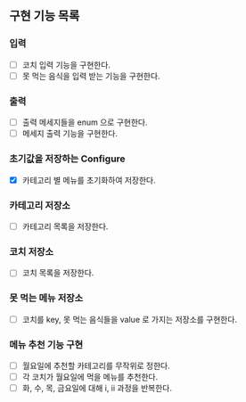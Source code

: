 ## 구현 기능 목록

### 입력
- [ ] 코치 입력 기능을 구현한다.
- [ ] 못 먹는 음식을 입력 받는 기능을 구현한다.

### 출력
- [ ] 출력 메세지들을 enum 으로 구현한다.
- [ ] 메세지 출력 기능을 구현한다.

### 초기값을 저장하는 Configure
- [x] 카테고리 별 메뉴를 초기화하여 저장한다.

### 카테고리 저장소
- [ ] 카테고리 목록을 저장한다.

### 코치 저장소
- [ ] 코치 목록을 저장한다.

### 못 먹는 메뉴 저장소
- [ ] 코치를 key, 못 먹는 음식들을 value 로 가지는 저장소를 구현한다.

### 메뉴 추천 기능 구현
- [ ] 월요일에 추천할 카테고리를 무작위로 정한다. 
- [ ] 각 코치가 월요일에 먹을 메뉴를 추천한다.
- [ ] 화, 수, 목, 금요일에 대해 i, ii 과정을 반복한다.